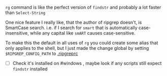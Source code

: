 `rg` command is like the perfect version of `findstr` and probably a lot faster than `Select-String`

One nice feature I really like, that the author of ripgrep doesn't, is SmartCase search. i.e. if I search for `smart` that is automatically case-insensitive, while any capital like `smART` causes case-sensitive.

To make this the default in all uses of `rg` you could create some alias that only applies to the shell, but I just made the change global by setting `$RIPGREP_CONFIG_PATH` to [.ripgreprc](../.ripgreprc)

- [ ] Check it's installed on  #windows , maybe look if any scripts still expect `findstr` installed
